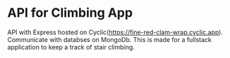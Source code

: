 # API for Climbing App
API with Express hosted on Cyclic(https://fine-red-clam-wrap.cyclic.app). Communicate with databses on MongoDb.  This is made for a fullstack application to keep a track of stair climbing. 

